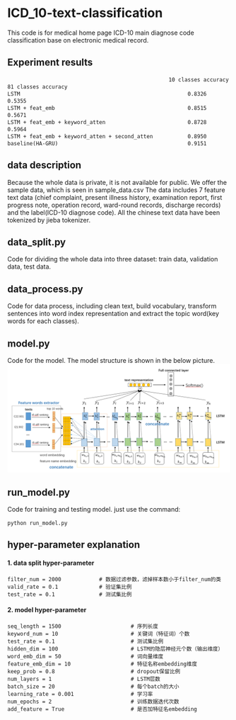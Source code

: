 # ICD_10-text-classification
This code is for medical home page ICD-10 main diagnose code classification base on electronic medical record.

## Experiment results
```
                                                   10 classes accuracy           81 classes accuracy
LSTM                                                     0.8326                         0.5355
LSTM + feat_emb                                          0.8515                         0.5671
LSTM + feat_emb + keyword_atten                          0.8728                         0.5964
LSTM + feat_emb + keyword_atten + second_atten           0.8950
baseline(HA-GRU)                                         0.9151
```
## data description
Because the whole data is private, it is not available for public. We offer the sample data, which is seen in sample_data.csv
The data includes 7 feature text data (chief complaint, present illness history, examination report, first progress note, operation record, ward-round records, discharge records) and the label(ICD-10 diagnose code). All the chinese text data have been tokenized by jieba tokenizer.
## data_split.py
Code for dividing the whole data into three dataset: train data, validation data, test data. 
## data_process.py
Code for data process, including clean text, build vocabulary, transform sentences into word index representation and extract the topic word(key words for each classes).
## model.py
Code for the model. The model structure is shown in the below picture.
![picture](https://github.com/zhanghk-pku/ICD_10-text-classification/blob/master/picture.png)
## run_model.py
Code for training and testing model. just use the command:
```
python run_model.py
```
## hyper-parameter explanation
####  1. data split hyper-parameter
```
filter_num = 2000            # 数据过滤参数，滤掉样本数小于filter_num的类
valid_rate = 0.1             # 验证集比例
test_rate = 0.1              # 测试集比例
```

####  2. model hyper-parameter
```
seq_length = 1500                      # 序列长度
keyword_num = 10                       # 关键词（特征词）个数
test_rate = 0.1                        # 测试集比例
hidden_dim = 100                       # LSTM的隐层神经元个数（输出维度）
word_emb_dim = 50                      # 词向量维度
feature_emb_dim = 10                   # 特征名称embedding维度
keep_prob = 0.8                        # dropout保留比例
num_layers = 1                         # LSTM层数
batch_size = 20                        # 每个batch的大小
learning_rate = 0.001                  # 学习率
num_epochs = 2                         # 训练数据迭代次数
add_feature = True                     # 是否加特征名embedding

```
